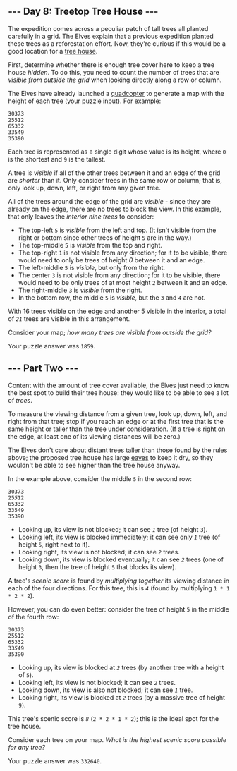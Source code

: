 <article class="day-desc"><h2>--- Day 8: Treetop Tree House ---</h2><p>The expedition comes across a peculiar patch of tall trees all planted carefully in a grid. The Elves explain that a previous expedition planted these trees as a reforestation effort. Now, they're curious if this would be a good location for a <a href="https://en.wikipedia.org/wiki/Tree_house" target="_blank">tree house</a>.</p>
<p>First, determine whether there is enough tree cover here to keep a tree house <em>hidden</em>. To do this, you need to count the number of trees that are <em>visible from outside the grid</em> when looking directly along a row or column.</p>
<p>The Elves have already launched a <a href="https://en.wikipedia.org/wiki/Quadcopter" target="_blank">quadcopter</a> to generate a map with the height of each tree (<span title="The Elves have already launched a quadcopter (your puzzle input).">your puzzle input</span>). For example:</p>
<pre><code>30373
25512
65332
33549
35390
</code></pre>
<p>Each tree is represented as a single digit whose value is its height, where <code>0</code> is the shortest and <code>9</code> is the tallest.</p>
<p>A tree is <em>visible</em> if all of the other trees between it and an edge of the grid are <em>shorter</em> than it. Only consider trees in the same row or column; that is, only look up, down, left, or right from any given tree.</p>
<p>All of the trees around the edge of the grid are <em>visible</em> - since they are already on the edge, there are no trees to block the view. In this example, that only leaves the <em>interior nine trees</em> to consider:</p>
<ul>
<li>The top-left <code>5</code> is <em>visible</em> from the left and top. (It isn't visible from the right or bottom since other trees of height <code>5</code> are in the way.)</li>
<li>The top-middle <code>5</code> is <em>visible</em> from the top and right.</li>
<li>The top-right <code>1</code> is not visible from any direction; for it to be visible, there would need to only be trees of height <em>0</em> between it and an edge.</li>
<li>The left-middle <code>5</code> is <em>visible</em>, but only from the right.</li>
<li>The center <code>3</code> is not visible from any direction; for it to be visible, there would need to be only trees of at most height <code>2</code> between it and an edge.</li>
<li>The right-middle <code>3</code> is <em>visible</em> from the right.</li>
<li>In the bottom row, the middle <code>5</code> is <em>visible</em>, but the <code>3</code> and <code>4</code> are not.</li>
</ul>
<p>With 16 trees visible on the edge and another 5 visible in the interior, a total of <code><em>21</em></code> trees are visible in this arrangement.</p>
<p>Consider your map; <em>how many trees are visible from outside the grid?</em></p>
</article>
<p>Your puzzle answer was <code>1859</code>.</p>
<article class="day-desc"><h2 id="part2">--- Part Two ---</h2><p>Content with the amount of tree cover available, the Elves just need to know the best spot to build their tree house: they would like to be able to see a lot of <em>trees</em>.</p>
<p>To measure the viewing distance from a given tree, look up, down, left, and right from that tree; stop if you reach an edge or at the first tree that is the same height or taller than the tree under consideration. (If a tree is right on the edge, at least one of its viewing distances will be zero.)</p>
<p>The Elves don't care about distant trees taller than those found by the rules above; the proposed tree house has large <a href="https://en.wikipedia.org/wiki/Eaves" target="_blank">eaves</a> to keep it dry, so they wouldn't be able to see higher than the tree house anyway.</p>
<p>In the example above, consider the middle <code>5</code> in the second row:</p>
<pre><code>30373
25<em>5</em>12
65332
33549
35390
</code></pre>
<ul>
<li>Looking up, its view is not blocked; it can see <code><em>1</em></code> tree (of height <code>3</code>).</li>
<li>Looking left, its view is blocked immediately; it can see only <code><em>1</em></code> tree (of height <code>5</code>, right next to it).</li>
<li>Looking right, its view is not blocked; it can see <code><em>2</em></code> trees.</li>
<li>Looking down, its view is blocked eventually; it can see <code><em>2</em></code> trees (one of height <code>3</code>, then the tree of height <code>5</code> that blocks its view).</li>
</ul>
<p>A tree's <em>scenic score</em> is found by <em>multiplying together</em> its viewing distance in each of the four directions. For this tree, this is <code><em>4</em></code> (found by multiplying <code>1 * 1 * 2 * 2</code>).</p>
<p>However, you can do even better: consider the tree of height <code>5</code> in the middle of the fourth row:</p>
<pre><code>30373
25512
65332
33<em>5</em>49
35390
</code></pre>
<ul>
<li>Looking up, its view is blocked at <code><em>2</em></code> trees (by another tree with a height of <code>5</code>).</li>
<li>Looking left, its view is not blocked; it can see <code><em>2</em></code> trees.</li>
<li>Looking down, its view is also not blocked; it can see <code><em>1</em></code> tree.</li>
<li>Looking right, its view is blocked at <code><em>2</em></code> trees (by a massive tree of height <code>9</code>).</li>
</ul>
<p>This tree's scenic score is <code><em>8</em></code> (<code>2 * 2 * 1 * 2</code>); this is the ideal spot for the tree house.</p>
<p>Consider each tree on your map. <em>What is the highest scenic score possible for any tree?</em></p>
</article>
<p>Your puzzle answer was <code>332640</code>.</p>